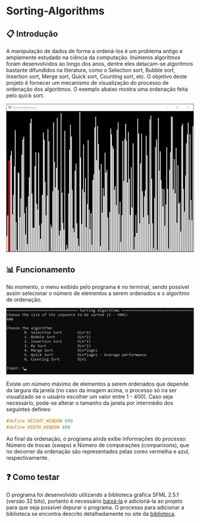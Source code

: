 # Sorting-Algorithms

## :clipboard: Introdução

A manipulação de dados de forma a ordená-los é um problema antigo e amplamente estudado na ciência da computação. Inúmeros algoritmos foram desenvolvidos ao longo dos anos, dentre eles
detacam-se algoritmos bastante difundidos na literatura, como o Selection sort, Bubble sort, Insertion sort, Merge sort, Quick sort, Counting sort, etc. O objetivo deste projeto
é fornecer um mecanismo de visualização do processo de ordenação dos algoritmos. O exemplo abaixo mostra uma ordenação feita pelo quick sort.

![](https://github.com/laskoskjoao/Sorting-Algorithms/blob/main/quick.gif)


## :bar_chart: Funcionamento

No momento, o menu exibido pelo programa é no terminal, sendo possível assim selecionar o número de elementos a serem ordenados e o algoritmo de ordenação.

![](https://github.com/laskoskjoao/Sorting-Algorithms/blob/main/menu.png)

Existe um número máximo de elementos a serem ordenados que depende da largura da janela (no caso da imagem acima, o processo só ira ser visualizado se o usuário escolher um
valor entre 1 - 400). Caso seja necessário, pode-se alterar o tamanho da janela por intermédio dos seguintes defines:

~~~ C++
#define HEIGHT_WINDOW 600
#define WIDTH_WINDOW 800
~~~

Ao final da ordenação, o programa ainda exibe informações do processo: Número de trocas (swaps) e Número de comparações (comparisons), que no decorrer da ordenação são representados pelas cores vermelha e azul, respectivamente.

## :question: Como testar

O programa foi desenvolvido utilizando a biblioteca gráfica SFML 2.5.1 (versão 32 bits), portanto é necessário [baixá-la](https://www.sfml-dev.org/download/sfml/2.5.1/) e adicioná-la ao projeto para que seja possível depurar o programa. O processo para adicionar a biblioteca se encontra descrito detalhadamente no site da [biblioteca](https://www.sfml-dev.org/tutorials/2.5/#getting-started).
